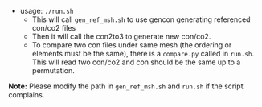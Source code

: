 - usage: `./run.sh`
  - This will call `gen_ref_msh.sh` to use gencon generating referenced con/co2 files   
  - Then it will call the con2to3 to generate new con/co2.    
  - To compare two con files under same mesh (the ordering or elements must be the same), there is a `compare.py` called in `run.sh`. This will read two con/co2 and con should be the same up to a permutation.

 **Note:** Please modify the path in `gen_ref_msh.sh` and `run.sh` if the script complains.
